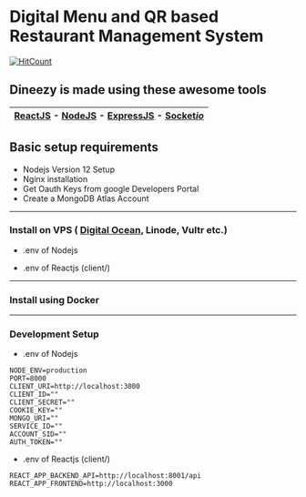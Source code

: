 # Digital Menu and QR based Restaurant Management System
[![HitCount](http://hits.dwyl.com/himanshuNegi755/dineezy.svg)](http://hits.dwyl.com/himanshuNegi755/dineezy)

## Dineezy is made using these awesome tools
| [ReactJS](https://reactjs.org/) - [NodeJS]() - [ExpressJS]() - [Socket*io*]()	|
|--|
## Basic setup requirements
* Nodejs Version 12 Setup
* Nginx installation
* Get Oauth Keys from google Developers Portal
* Create a MongoDB Atlas Account


* * *

### Install on VPS ( [Digital Ocean](https://www.digitalocean.com/), Linode, Vultr etc.)
* .env of Nodejs
	
	
	
* .env of Reactjs (client/)
	
	

* * *

### Install using Docker






* * *

### Development Setup
* .env of Nodejs

```
NODE_ENV=production
PORT=8000
CLIENT_URI=http://localhost:3000
CLIENT_ID=""
CLIENT_SECRET=""
COOKIE_KEY=""
MONGO_URI=""
SERVICE_ID=""
ACCOUNT_SID=""
AUTH_TOKEN=""
```	
	
* .env of Reactjs (client/)
```
REACT_APP_BACKEND_API=http://localhost:8001/api
REACT_APP_FRONTEND=http://localhost:3000
```
